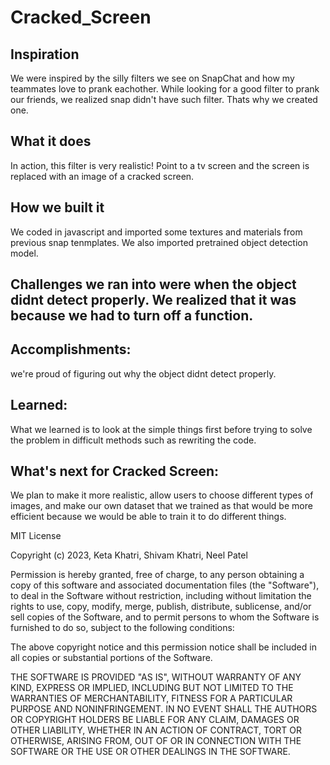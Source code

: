 # Cracked_Screen

## Inspiration
We were inspired by the silly filters we see on SnapChat and how my teammates love to prank eachother. While looking for a good filter to prank our friends, we realized snap didn't have such filter. Thats why we created one.

## What it does
In action, this filter is very realistic! Point to a tv screen and the screen is replaced with an image of a cracked screen. 

## How we built it 
We coded in javascript and imported some textures and materials from previous snap tenmplates. We also imported pretrained object detection model.

## Challenges we ran into were when the object didnt detect properly. We realized that it was because we had to turn off a function.

## Accomplishments: 
we're proud of figuring out why the object didnt detect properly.

## Learned: 
What we learned is to look at the simple things first before trying to solve the problem in difficult methods such as rewriting the code.

## What's next for Cracked Screen: 
We plan to make it more realistic, allow users to choose different types of images, and make our own dataset that we trained as that would be more efficient because we would be able to train it to do different things.

MIT License

Copyright (c) 2023, Keta Khatri, Shivam Khatri, Neel Patel

Permission is hereby granted, free of charge, to any person obtaining a copy of this software and associated documentation files (the "Software"), to deal in the Software without restriction, including without limitation the rights to use, copy, modify, merge, publish, distribute, sublicense, and/or sell copies of the Software, and to permit persons to whom the Software is furnished to do so, subject to the following conditions:

The above copyright notice and this permission notice shall be included in all copies or substantial portions of the Software.

THE SOFTWARE IS PROVIDED "AS IS", WITHOUT WARRANTY OF ANY KIND, EXPRESS OR IMPLIED, INCLUDING BUT NOT LIMITED TO THE WARRANTIES OF MERCHANTABILITY, FITNESS FOR A PARTICULAR PURPOSE AND NONINFRINGEMENT. IN NO EVENT SHALL THE AUTHORS OR COPYRIGHT HOLDERS BE LIABLE FOR ANY CLAIM, DAMAGES OR OTHER LIABILITY, WHETHER IN AN ACTION OF CONTRACT, TORT OR OTHERWISE, ARISING FROM, OUT OF OR IN CONNECTION WITH THE SOFTWARE OR THE USE OR OTHER DEALINGS IN THE SOFTWARE.
